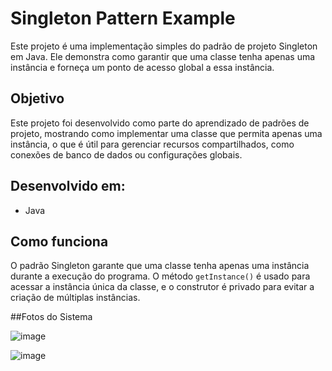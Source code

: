 # Singleton Pattern Example

Este projeto é uma implementação simples do padrão de projeto Singleton em Java. Ele demonstra como garantir que uma classe tenha apenas uma instância e forneça um ponto de acesso global a essa instância.

## Objetivo

Este projeto foi desenvolvido como parte do aprendizado de padrões de projeto, mostrando como implementar uma classe que permita apenas uma instância, o que é útil para gerenciar recursos compartilhados, como conexões de banco de dados ou configurações globais.

## Desenvolvido em:

* Java

## Como funciona

O padrão Singleton garante que uma classe tenha apenas uma instância durante a execução do programa. O método `getInstance()` é usado para acessar a instância única da classe, e o construtor é privado para evitar a criação de múltiplas instâncias.

##Fotos do Sistema

![image](https://github.com/user-attachments/assets/a15ca6db-1154-4080-a1c8-2ddd92a704cc)

![image](https://github.com/user-attachments/assets/9f734237-ec62-44bc-97a5-165e60f685e7)


